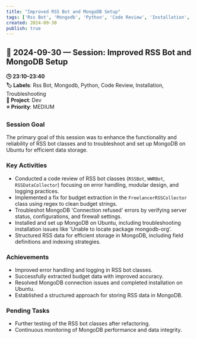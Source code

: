 ```yaml
---
title: "Improved RSS Bot and MongoDB Setup"
tags: ['Rss Bot', 'Mongodb', 'Python', 'Code Review', 'Installation', 'Troubleshooting']
created: 2024-09-30
publish: true
---
```


## 📅 2024-09-30 — Session: Improved RSS Bot and MongoDB Setup

**🕒 23:10–23:40**  
**🏷️ Labels**: Rss Bot, Mongodb, Python, Code Review, Installation, Troubleshooting  
**📂 Project**: Dev  
**⭐ Priority**: MEDIUM  


### Session Goal
The primary goal of this session was to enhance the functionality and reliability of RSS bot classes and to troubleshoot and set up MongoDB on Ubuntu for efficient data storage.

### Key Activities
- Conducted a code review of RSS bot classes (`RSSBot`, `WWRBot`, `RSSDataCollector`) focusing on error handling, modular design, and logging practices.
- Implemented a fix for budget extraction in the `FreelancerRSSCollector` class using regex to clean budget strings.
- Troubleshot MongoDB 'Connection refused' errors by verifying server status, configurations, and firewall settings.
- Installed and set up MongoDB on Ubuntu, including troubleshooting installation issues like 'Unable to locate package mongodb-org'.
- Structured RSS data for efficient storage in MongoDB, including field definitions and indexing strategies.

### Achievements
- Improved error handling and logging in RSS bot classes.
- Successfully extracted budget data with improved accuracy.
- Resolved MongoDB connection issues and completed installation on Ubuntu.
- Established a structured approach for storing RSS data in MongoDB.

### Pending Tasks
- Further testing of the RSS bot classes after refactoring.
- Continuous monitoring of MongoDB performance and data integrity.

